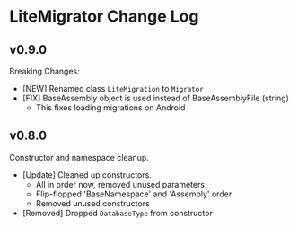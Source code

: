 # LiteMigrator Change Log

## v0.9.0

Breaking Changes:

* [NEW] Renamed class `LiteMigration` to `Migrator`
* [FIX] BaseAssembly object is used instead of BaseAssemblyFile (string)
  * This fixes loading migrations on Android

## v0.8.0

Constructor and namespace cleanup.

* [Update] Cleaned up constructors.
  * All in order now, removed unused parameters.
  * Flip-flopped 'BaseNamespace' and 'Assembly' order
  * Removed unused constructors
* [Removed] Dropped `DatabaseType` from constructor
